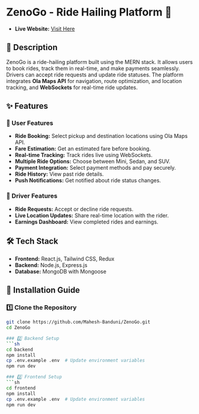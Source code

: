 # ZenoGo - Ride Hailing Platform 🚖  

- **Live Website:** [Visit Here](https://zenogo.netlify.app/)  

## 📌 Description  

ZenoGo is a ride-hailing platform built using the MERN stack. It allows users to book rides, track them in real-time, and make payments seamlessly. Drivers can accept ride requests and update ride statuses. The platform integrates **Ola Maps API** for navigation, route optimization, and location tracking, and **WebSockets** for real-time ride updates.  

## ✨ Features  

### 🔹 User Features  
- **Ride Booking:** Select pickup and destination locations using Ola Maps API.  
- **Fare Estimation:** Get an estimated fare before booking.  
- **Real-time Tracking:** Track rides live using WebSockets.  
- **Multiple Ride Options:** Choose between Mini, Sedan, and SUV.  
- **Payment Integration:** Select payment methods and pay securely.  
- **Ride History:** View past ride details.  
- **Push Notifications:** Get notified about ride status changes.  

### 🔹 Driver Features  
- **Ride Requests:** Accept or decline ride requests.  
- **Live Location Updates:** Share real-time location with the rider.  
- **Earnings Dashboard:** View completed rides and earnings.  

## 🛠 Tech Stack  

- **Frontend:** React.js, Tailwind CSS, Redux  
- **Backend:** Node.js, Express.js  
- **Database:** MongoDB with Mongoose  

## 🚀 Installation Guide  

### 1️⃣ Clone the Repository  
```sh
git clone https://github.com/Mahesh-Banduni/ZenoGo.git  
cd ZenoGo  

### 2️⃣ Backend Setup
```sh
cd backend  
npm install  
cp .env.example .env  # Update environment variables  
npm run dev  

### 3️⃣ Frontend Setup
```sh
cd frontend  
npm install  
cp .env.example .env  # Update environment variables  
npm run dev  



